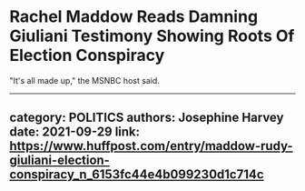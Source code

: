 # Rachel Maddow Reads Damning Giuliani Testimony Showing Roots Of Election Conspiracy

"It's all made up," the MSNBC host said.

---
category: POLITICS
authors: Josephine Harvey
date: 2021-09-29
link: https://www.huffpost.com/entry/maddow-rudy-giuliani-election-conspiracy_n_6153fc44e4b099230d1c714c
---
